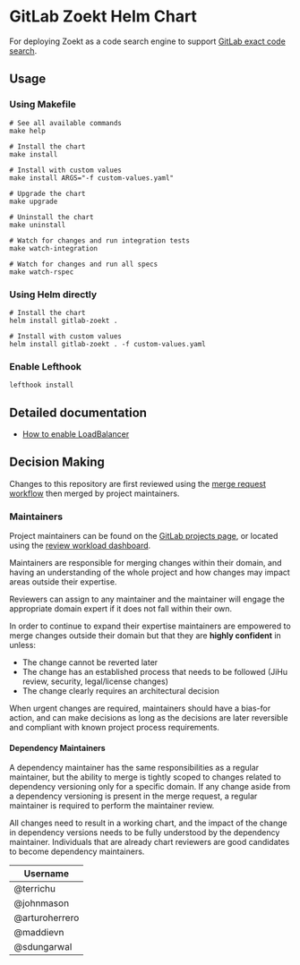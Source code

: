 # GitLab Zoekt Helm Chart

For deploying Zoekt as a code search engine to support [GitLab exact code search](https://docs.gitlab.com/ee/user/search/exact_code_search.html).

## Usage

### Using Makefile

```shell
# See all available commands
make help

# Install the chart
make install

# Install with custom values
make install ARGS="-f custom-values.yaml"

# Upgrade the chart
make upgrade

# Uninstall the chart
make uninstall

# Watch for changes and run integration tests
make watch-integration

# Watch for changes and run all specs
make watch-rspec
```

### Using Helm directly

```shell
# Install the chart
helm install gitlab-zoekt .

# Install with custom values
helm install gitlab-zoekt . -f custom-values.yaml
```

### Enable Lefthook

```shell
lefthook install
```

## Detailed documentation

- [How to enable LoadBalancer](doc/load_balancer.md)

## Decision Making

Changes to this repository are first reviewed using the [merge request workflow](https://about.gitlab.com/handbook/engineering/development/enablement/systems/distribution/merge_requests.html) then merged by project maintainers.

### Maintainers

Project maintainers can be found on the [GitLab projects page](https://about.gitlab.com/handbook/engineering/projects/#gitlab-zoekt), or located using the [review workload dashboard](https://gitlab-org.gitlab.io/gitlab-roulette/?currentProject=gitlab-zoekt&mode=hide).

Maintainers are responsible for merging changes within their domain, and having an understanding of the whole project and how changes may impact areas outside their expertise.

Reviewers can assign to any maintainer and the maintainer will engage the appropriate domain expert if it does not fall within their own.

In order to continue to expand their expertise maintainers are empowered to merge changes outside their domain but that they are **highly confident** in unless:

- The change cannot be reverted later
- The change has an established process that needs to be followed (JiHu review, security, legal/license changes)
- The change clearly requires an architectural decision

When urgent changes are required, maintainers should have a bias-for action, and can make decisions as long as the decisions are later reversible and compliant with known project process requirements.

#### Dependency Maintainers

A dependency maintainer has the same responsibilities as a regular maintainer, but the ability to merge is tightly scoped to changes related to dependency versioning only for a specific domain. If any change aside from a dependency versioning is present in the merge request, a regular maintainer is required to perform the maintainer review.

All changes need to result in a working chart, and the impact of the change in dependency versions needs to be fully understood by the dependency maintainer. Individuals that are already chart reviewers are good candidates to become dependency maintainers.

| Username      |
| --            |
| @terrichu     |
| @johnmason    |
| @arturoherrero |
| @maddievn |
| @sdungarwal |
